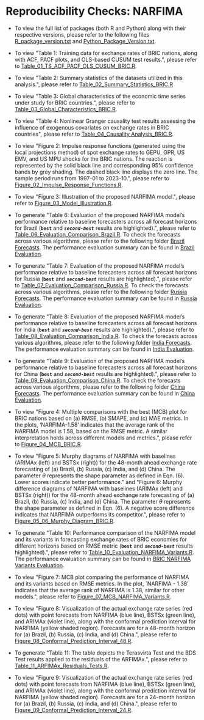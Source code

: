 # Reproducibility Checks: NARFIMA

* To view the full list of packages (both R and Python) along with their respective versions, please refer to the following files [R_package_version.txt](https://github.com/mad-stat/NARFIMA/blob/main/R_package_version.txt) and [Python_Package_Version.txt](https://github.com/mad-stat/NARFIMA/blob/main/Python_Package_Version.txt).

* To view "Table 1: Training data for exchange rates of BRIC nations, along with ACF, PACF plots, and OLS-based CUSUM test results.", please refer to [Table_01_TS_ACF_PACF_OLS_CUSUM_BRIC.R](https://github.com/mad-stat/NARFIMA/blob/main/Table_01_TS_ACF_PACF_OLS_CUSUM_BRIC.R).

* To view "Table 2: Summary statistics of the datasets utilized in this analysis.", please refer to [Table_02_Summary_Statistics_BRIC.R](https://github.com/mad-stat/NARFIMA/blob/main/Table_02_Summary_Statistics_BRIC.R)

* To view "Table 3: Global characteristics of the economic time series under study for BRIC countries.", please refer to [Table_03_Global_Characteristics_BRIC.R](https://github.com/mad-stat/NARFIMA/blob/main/Table_03_Global_Characteristics_BRIC.R).

* To view "Table 4: Nonlinear Granger causality test results assessing the influence of exogenous covariates on exchange rates in BRIC countries", please refer to [Table_04_Causality Analysis_BRIC.R](https://github.com/mad-stat/NARFIMA/blob/main/Table_04_Causality_Analysis_BRIC.R).

* To view "Figure 2: Impulse response functions (generated using the local projections method) of spot exchange rates to GEPU, GPR, US EMV, and US MPU shocks for the BRIC nations. The reaction is represented by the solid black line and corresponding 95% confidence bands by grey shading. The dashed black line displays the zero line. The sample period runs from 1997-01 to 2023-10.", please refer to [Figure_02_Impulse_Response_Functions.R](https://github.com/mad-stat/NARFIMA/blob/main/Figure_02_Impulse_Response_Functions.R).

* To view "Figure 3: Illustration of the proposed NARFIMA model.", please refer to [Figure_03_Model_Illustration.R](https://github.com/mad-stat/NARFIMA/blob/main/Figure_03_Model_Illustration.R).

* To generate "Table 6: Evaluation of the proposed NARFIMA model’s performance relative to baseline forecasters across all forecast horizons for Brazil (**`best`** and ***`second-best`*** results are highlighted).", please refer to [Table_06_Evaluation_Comparison_Brazil.R](https://github.com/mad-stat/NARFIMA/blob/main/Table_06_Evaluation_Comparison_Brazil.R). To check the forecasts across various algorithms, please refer to the following folder [Brazil Forecasts](https://github.com/mad-stat/NARFIMA/tree/main/Dataset/Dataset_Model_Forecasts/Brazil). The performance evaluation summary can be found in [Brazil Evaluation](https://github.com/mad-stat/NARFIMA/blob/main/Dataset/Dataset_Model_Evaluation/Brazil%20Evaluation.xlsx).

* To generate "Table 7: Evaluation of the proposed NARFIMA model’s performance relative to baseline forecasters across all forecast horizons for Russia (**`best`** and ***`second-best`*** results are highlighted).", please refer to [Table_07_Evaluation_Comparison_Russia.R](https://github.com/mad-stat/NARFIMA/blob/main/Table_07_Evaluation_Comparison_Russia.R). To check the forecasts across various algorithms, please refer to the following folder [Russia Forecasts](https://github.com/mad-stat/NARFIMA/tree/main/Dataset/Dataset_Model_Forecasts/Russia). The performance evaluation summary can be found in [Russia Evaluation](https://github.com/mad-stat/NARFIMA/blob/main/Dataset/Dataset_Model_Evaluation/Russia%20Evaluation.xlsx).

* To generate "Table 8: Evaluation of the proposed NARFIMA model’s performance relative to baseline forecasters across all forecast horizons for India (**`best`** and ***`second-best`*** results are highlighted).", please refer to [Table_08_Evaluation_Comparison_India.R](https://github.com/mad-stat/NARFIMA/blob/main/Table_08_Evaluation_Comparison_India.R). To check the forecasts across various algorithms, please refer to the following folder [India Forecasts](https://github.com/mad-stat/NARFIMA/tree/main/Dataset/Dataset_Model_Forecasts/India). The performance evaluation summary can be found in [India Evaluation](https://github.com/mad-stat/NARFIMA/blob/main/Dataset/Dataset_Model_Evaluation/India%20Evaluation.xlsx).

* To generate "Table 9: Evaluation of the proposed NARFIMA model’s performance relative to baseline forecasters across all forecast horizons for China (**`best`** and ***`second-best`*** results are highlighted).", please refer to [Table_09_Evaluation_Comparison_China.R](https://github.com/mad-stat/NARFIMA/blob/main/Table_09_Evaluation_Comparison_China.R). To check the forecasts across various algorithms, please refer to the following folder [China Forecasts](https://github.com/mad-stat/NARFIMA/tree/main/Dataset/Dataset_Model_Forecasts/Russia). The performance evaluation summary can be found in [China Evaluation](https://github.com/mad-stat/NARFIMA/blob/main/Dataset/Dataset_Model_Evaluation/China%20Evaluation.xlsx).

* To view "Figure 4: Multiple comparisons with the best (MCB) plot for BRIC nations based on (a) RMSE, (b) SMAPE, and (c) MAE metrics. In the plots, ‘NARFIMA-1.58’ indicates that the average rank of the NARFIMA model is 1.58, based on the RMSE metric. A similar interpretation holds across different models and metrics.", please refer to [Figure_04_MCB_BRIC.R](https://github.com/mad-stat/NARFIMA/blob/main/Figure_04_MCB_BRIC.R).

* To view "Figure 5: Murphy diagrams of NARFIMA with baselines (ARIMAx (left) and BSTSx (right)) for the 48-month ahead exchange rate forecasting of (a) Brazil, (b) Russia, (c) India, and (d) China. The parameter $\theta$ represents the shape parameter as defined in Eqn. (6). Lower scores indicate better performance." and "Figure 6: Murphy difference diagrams of NARFIMA with baselines (ARIMAx (left) and BSTSx (right)) for the 48-month ahead exchange rate forecasting of (a) Brazil, (b) Russia, (c) India, and (d) China. The parameter $\theta$ represents the shape parameter as defined in Eqn. (6). A negative score difference indicates that NARFIMA outperforms its competitor.", please refer to [Figure_05_06_Murphy_Diagram_BRIC.R](https://github.com/mad-stat/NARFIMA/blob/main/Figure_05_06_Murphy_Diagram_BRIC.R).

* To generate "Table 10: Performance comparison of the NARFIMA model and its variants in forecasting exchange rates of BRIC economies for different horizons based on RMSE metric (**`best`** and ***`second-best`*** results highlighted).", please refer to
[Table_10_Evaluation_NARFIMA_Variants.R](https://github.com/mad-stat/NARFIMA/blob/main/Table_10_Evaluation_NARFIMA_Variants.R). The performance evaluation summary can be found in [BRIC NARFIMA Variants Evaluation](https://github.com/mad-stat/NARFIMA/blob/main/Dataset/Dataset_Model_Evaluation/BRIC%20NARFIMA%20Variants%20Evaluation.xlsx).

* To view "Figure 7: MCB plot comparing the performance of NARFIMA and its variants based on RMSE metrics. In the plot, `NARFIMA - 1.38' indicates that the average rank of NARFIMA is 1.38, similar for other models.", please refer to [Figure_07_MCB_NARFIMA_Variants.R](https://github.com/mad-stat/NARFIMA/blob/main/Figure_07_MCB_NARFIMA_Variants).

* To view "Figure 8: Visualization of the actual exchange rate series (red dots) with point forecasts from NARFIMA (blue line), BSTSx (green line), and ARIMAx (violet line), along with the conformal prediction interval for NARFIMA (yellow shaded region). Forecasts are for a 48-month horizon for (a) Brazil, (b) Russia, (c) India, and (d) China.", please refer to [Figure_08_Conformal_Prediction_Interval_48.R](https://github.com/mad-stat/NARFIMA/blob/main/Figure_08_Conformal_Prediction_Interval_48.R).

* To generate "Table 11: The table depicts the Terasvirta Test and the BDS Test results applied to the residuals of the ARFIMAx.", please refer to [Table_11_ARFIMAx_Residuals_Tests.R](https://github.com/mad-stat/NARFIMA/blob/main/Table_11_ARFIMAx_Residuals_Tests.R).

* To view "Figure 9: Visualization of the actual exchange rate series (red dots) with point forecasts from NARFIMA (blue line), BSTSx (green line), and ARIMAx (violet line), along with the conformal prediction interval for NARFIMA (yellow shaded region). Forecasts are for a 24-month horizon for (a) Brazil, (b) Russia, (c) India, and (d) China.", please refer to [Figure_09_Conformal_Prediction_Interval_24.R](https://github.com/mad-stat/NARFIMA/blob/main/Figure_09_Conformal_Prediction_Interval_24.R).
